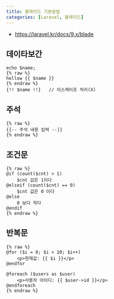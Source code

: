```yaml
---
title: 블레이드 기본문법
categories: [Laravel, 블레이드]
---
```


- https://laravel.kr/docs/9.x/blade

## 데이타보간
```
echo $name;
{% raw %}
hellow {{ $name }}
{% endraw %}
{!! $name !!}	// 이스케이프 처리(X)
```


## 주석
```
{% raw %}
{{-- 주석 내용 입력 --}}
{% endraw %}
```


## 조건문
```
{% raw %}
@if (count($cnt) > 1)
    $cnt 값은 1이다
@elseif (count($cnt) == 0)
    $cnt 값은 0 이다
@else
    0 보다 작다
@endif
{% endraw %}
```


## 반복문
```
{% raw %}
@for ($i = 0; $i < 10; $i++)
    <p>현재값: {{ $i }}</p>
@endfor

@foreach ($users as $user)
    <p>사용자 아이디: {{ $user->id }}</p>
@endforeach
{% endraw %}
```

